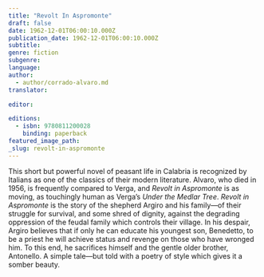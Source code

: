 ```yaml
---
title: "Revolt In Aspromonte"
draft: false
date: 1962-12-01T06:00:10.000Z
publication_date: 1962-12-01T06:00:10.000Z
subtitle:
genre: fiction
subgenre:
language:
author:
  - author/corrado-alvaro.md
translator:

editor:

editions:
  - isbn: 9780811200028
    binding: paperback
featured_image_path:
_slug: revolt-in-aspromonte
---
```


This short but powerful novel of peasant life in Calabria is recognized by Italians as one of the classics of their modern literature. Alvaro, who died in 1956, is frequently compared to Verga, and _Revolt in Aspromonte_ is as moving, as touchingly human as Verga’s _Under the Medlar Tree_. _Revolt in Aspromonte_ is the story of the shepherd Argiro and his family––of their struggle for survival, and some shred of dignity, against the degrading oppression of the feudal family which controls their village. In his despair, Argiro believes that if only he can educate his youngest son, Benedetto, to be a priest he will achieve status and revenge on those who have wronged him. To this end, he sacrifices himself and the gentle older brother, Antonello. A simple tale––but told with a poetry of style which gives it a somber beauty.

